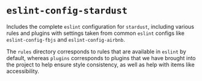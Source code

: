 # `eslint-config-stardust`

Includes the complete `eslint` configuration for `stardust`, including various rules and plugins
with settings taken from common `eslint` configs like `eslint-config-fbjs` and
`eslint-config-airbnb`.

The `rules` directory corresponds to rules that are available in `eslint` by default, whereas
`plugins` corresponds to plugins that we have brought into the project to help ensure style
consistency, as well as help with items like accessibility.
